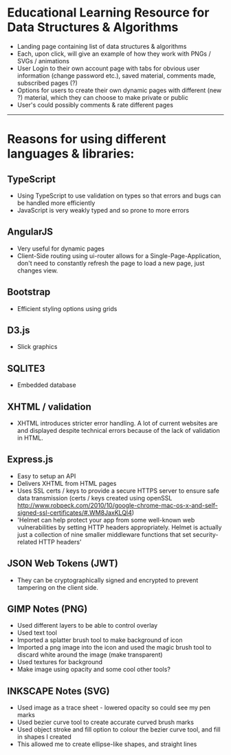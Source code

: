 # Educational Learning Resource for Data Structures & Algorithms

- Landing page containing list of data structures & algorithms
- Each, upon click, will give an example of how they work with PNGs / SVGs / animations
- User Login to their own account page with tabs for obvious user information (change password etc.), saved material, comments made, subscribed pages (?)
- Options for users to create their own dynamic pages with different (new ?) material, which they can choose to make private or public
- User's could possibly comments & rate different pages

---

# Reasons for using different languages & libraries:

## TypeScript

- Using TypeScript to use validation on types so that errors and bugs can be handled more efficiently
- JavaScript is very weakly typed and so prone to more errors

## AngularJS

- Very useful for dynamic pages
- Client-Side routing using ui-router allows for a Single-Page-Application, don't need to constantly refresh the page to load a new page, just changes view.

## Bootstrap

- Efficient styling options using grids

## D3.js

- Slick graphics

## SQLITE3

- Embedded database

## XHTML / validation

- XHTML introduces stricter error handling. A lot of current websites are and displayed despite technical errors because of the lack of validation in HTML.

## Express.js

- Easy to setup an API
- Delivers XHTML from HTML pages
- Uses SSL certs / keys to provide a secure HTTPS server to ensure safe data transmission (certs / keys created using openSSL http://www.robpeck.com/2010/10/google-chrome-mac-os-x-and-self-signed-ssl-certificates/#.WM8JaxKLQl4)
- 'Helmet can help protect your app from some well-known web vulnerabilities by setting HTTP headers appropriately. Helmet is actually just a collection of nine smaller middleware functions that set security-related HTTP headers'

## JSON Web Tokens (JWT)
- They can be cryptographically signed and encrypted to prevent tampering on the client side.

## GIMP Notes (PNG)
- Used different layers to be able to control overlay
- Used text tool
- Imported a splatter brush tool to make background of icon
- Imported a png image into the icon and used the magic brush tool to discard white around the image (make transparent)
- Used textures for background
- Make image using opacity and some cool other tools?

## INKSCAPE Notes (SVG)
- Used image as a trace sheet - lowered opacity so could see my pen marks
- Used bezier curve tool to create accurate curved brush marks
- Used object stroke and fill option to colour the bezier curve tool, and fill in shapes I created
- This allowed me to create ellipse-like shapes, and straight lines
